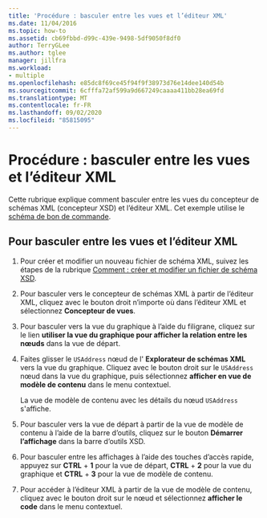 ```yaml
---
title: 'Procédure : basculer entre les vues et l’éditeur XML'
ms.date: 11/04/2016
ms.topic: how-to
ms.assetid: cb69fbbd-d99c-439e-9498-5df9050f8df0
author: TerryGLee
ms.author: tglee
manager: jillfra
ms.workload:
- multiple
ms.openlocfilehash: e85dc8f69ce45f94f9f38973d76e14dee140d54b
ms.sourcegitcommit: 6cfffa72af599a9d667249caaaa411bb28ea69fd
ms.translationtype: MT
ms.contentlocale: fr-FR
ms.lasthandoff: 09/02/2020
ms.locfileid: "85815095"
---
```

# <a name="how-to-switch-between-views-and-the-xml-editor"></a>Procédure : basculer entre les vues et l’éditeur XML

Cette rubrique explique comment basculer entre les vues du concepteur de schémas XML (concepteur XSD) et l’éditeur XML. Cet exemple utilise le [schéma de bon de commande](../xml-tools/sample-xsd-file-simple-schema.md).

## <a name="to-switch-between-the-views-and-the-xml-editor"></a>Pour basculer entre les vues et l’éditeur XML

1. Pour créer et modifier un nouveau fichier de schéma XML, suivez les étapes de la rubrique [Comment : créer et modifier un fichier de schéma XSD](../xml-tools/how-to-create-and-edit-an-xsd-schema-file.md).

2. Pour basculer vers le concepteur de schémas XML à partir de l’éditeur XML, cliquez avec le bouton droit n’importe où dans l’éditeur XML et sélectionnez **Concepteur de vues**.

3. Pour basculer vers la vue du graphique à l’aide du filigrane, cliquez sur le lien **utiliser la vue du graphique pour afficher la relation entre les nœuds** dans la vue de départ.

4. Faites glisser le `USAddress` nœud de l' **Explorateur de schémas XML** vers la vue du graphique. Cliquez avec le bouton droit sur le `USAddress` nœud dans la vue du graphique, puis sélectionnez **afficher en vue de modèle de contenu** dans le menu contextuel.

     La vue de modèle de contenu avec les détails du nœud `USAddress` s'affiche.

5. Pour basculer vers la vue de départ à partir de la vue de modèle de contenu à l’aide de la barre d’outils, cliquez sur le bouton **Démarrer l’affichage** dans la barre d’outils XSD.

6. Pour basculer entre les affichages à l’aide des touches d’accès rapide, appuyez sur **CTRL** + **1** pour la vue de départ, **CTRL** + **2** pour la vue du graphique et **CTRL** + **3** pour la vue de modèle de contenu.

7. Pour accéder à l’éditeur XML à partir de la vue de modèle de contenu, cliquez avec le bouton droit sur le nœud et sélectionnez **afficher le code** dans le menu contextuel.
